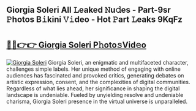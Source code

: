 ## Giorgia Soleri All 𝙻eaked 𝙽u𝚍es - Part-9sr 𝙿hotos B𝚒kini 𝚅𝚒deo - Hot 𝙿art 𝙻eaks 9KqFz

# <h2><a href="http://ld268f.urlbe.top/?page=Giorgia+Soleri">🔗🔗👉👉 Giorgia Soleri P𝚑oto𝚜Vid𝚎o</a></h2>

[![Giorgia Soleri](https://i.imgur.com/eBuTRDB.gif)](http://ld268f.urlbe.top/?page=Giorgia+Soleri)
Giorgia Soleri, an enigmatic and multifaceted character, challenges simple labels. Her unique method of engaging with online audiences has fascinated and provoked critics, generating debates on artistic expression, consent, and the complexities of digital communities. Regardless of what lies ahead, her significance in shaping the digital landscape is undeniable. Fueled by unyielding resolve and undeniable charisma, Giorgia Soleri presence in the virtual universe is unparalleled.

